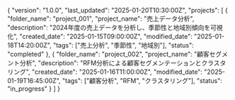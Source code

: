   {
    "version": "1.0.0",
    "last_updated": "2025-01-20T10:30:00Z",
    "projects": [
      {
        "folder_name": "project_001",
        "project_name": "売上データ分析",
        "description": "2024年度の売上データを分析し、季節性と地域別傾向を可視化",
        "created_date": "2025-01-15T09:00:00Z",
        "modified_date": "2025-01-18T14:20:00Z",
        "tags": ["売上分析", "季節性", "地域別"],
        "status": "completed"
      },
      {
        "folder_name": "project_002",
        "project_name": "顧客セグメント分析",
        "description": "RFM分析による顧客セグメンテーションとクラスタリング",
        "created_date": "2025-01-16T11:00:00Z",
        "modified_date": "2025-01-19T16:45:00Z",
        "tags": ["顧客分析", "RFM", "クラスタリング"],
        "status": "in_progress"
      }
    ]
  }